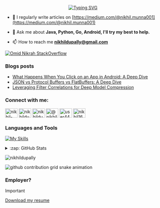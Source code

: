 


<div align="center">
  
  <!-- Introduction -->
  [![Typing SVG](https://readme-typing-svg.demolab.com?font=Fira+Code&size=34&duration=5000&pause=1000&center=true&repeat=true&width=535&lines=Hi%2C+I'm+Nikhil+Dupally)](https://github.com/NikhilDupally)

  
</div>

- 📝 I regularly write articles on [https://medium.com/@nikhil.munna001](https://medium.com/@nikhil.munna001)

- 💬 Ask me about **Java, Python, Go, Android, I'll try my best to help.**

- 📫 How to reach me **nikhildupally@gmail.com**

[![Omid Nikrah StackOverflow](https://github-readme-stackoverflow.vercel.app/?userID=11692985)]([https://stackoverflow.com/users/11692985/omid-nikrah](https://stackoverflow.com/users/11692985/nikhil-dupally))

### Blogs posts
<!-- BLOG-POST-LIST:START -->
- [What Happens When You Click on an App in Android: A Deep Dive](https://medium.com/@nikhil.munna001/what-happens-when-you-click-on-an-app-in-android-a-deep-dive-0d612bf278c6?source=rss-68812b6a278a------2)
- [JSON vs Protocol Buffers vs FlatBuffers: A Deep Dive](https://medium.com/@nikhil.munna001/json-vs-protocol-buffers-vs-flatbuffers-a-deep-dive-4b801d995e43?source=rss-68812b6a278a------2)
- [Leveraging Filter Correlations for Deep Model Compression](https://medium.com/@nikhil.munna001/leveraging-filter-correlations-for-deep-model-compression-8bd82dc95354?source=rss-68812b6a278a------2)
<!-- BLOG-POST-LIST:END -->

<h3 align="left">Connect with me:</h3>
<p align="left">
<a href="https://linkedin.com/in/nikhil-dupally" target="blank"><img align="center" src="https://raw.githubusercontent.com/rahuldkjain/github-profile-readme-generator/master/src/images/icons/Social/linked-in-alt.svg" alt="nikhil-dupally" height="30" width="40" /></a>
<a href="https://stackoverflow.com/users/11692985/nikhil-dupally" target="blank"><img align="center" src="https://raw.githubusercontent.com/rahuldkjain/github-profile-readme-generator/master/src/images/icons/Social/stack-overflow.svg" alt="nikhildupally" height="30" width="40" /></a>
<a href="https://instagram.com/nikhildupally" target="blank"><img align="center" src="https://raw.githubusercontent.com/rahuldkjain/github-profile-readme-generator/master/src/images/icons/Social/instagram.svg" alt="nikhildupally" height="30" width="40" /></a>
<a href="https://medium.com/@nikhil.munna001" target="blank"><img align="center" src="https://raw.githubusercontent.com/rahuldkjain/github-profile-readme-generator/master/src/images/icons/Social/medium.svg" alt="@nikhil.munna001" height="30" width="40" /></a>
<a href="https://www.leetcode.com/user4491o" target="blank"><img align="center" src="https://raw.githubusercontent.com/rahuldkjain/github-profile-readme-generator/master/src/images/icons/Social/leet-code.svg" alt="user4491o" height="30" width="40" /></a>
  <a href="https://www.codechef.com/users/nikhil1627" target="blank"><img align="center" src="https://cdn.jsdelivr.net/npm/simple-icons@3.1.0/icons/codechef.svg" alt="nikhil1627" height="30" width="40" /></a>
</p>


### Languages and Tools

[![My Skills](https://skillicons.dev/icons?i=java,py,go,kotlin,js,c,cpp,dart,django,docker,aws,gcp,azure,androidstudio,spring,js,nodejs,react,express,firebase,gradle,grafana,graphql,mongodb,postgres,redis,pytorch,tensorflow)](https://skillicons.dev)


<details>
  <summary>
    :zap: GitHub Stats
  </summary>
  <p><img align="left" src="https://github-readme-stats.vercel.app/api/top-langs?username=nikhildupally&show_icons=true&locale=en&layout=compact&theme=transparent" alt="nikhildupally" /></p>

<p>&nbsp;<img align="center" src="https://github-readme-stats.vercel.app/api?username=nikhildupally&show_icons=true&locale=en&theme=transparent" alt="nikhildupally" /></p>
</details>
<p align="left"> <img src="https://komarev.com/ghpvc/?username=nikhildupally&label=Profile%20views&color=brightgreen&style=flat" alt="nikhildupally" /> </p>

<picture>
  <source media="(prefers-color-scheme: dark)" srcset="https://raw.githubusercontent.com/nikhildupally/nikhildupally/output/snake.svg">
  <source media="(prefers-color-scheme: light)" srcset="https://raw.githubusercontent.com/nikhildupally/nikhildupally/output/snake.svg">
  <img alt="github contribution grid snake animation" src=""https://raw.githubusercontent.com/nikhildupally/nikhildupally/output/snake.svg"">
</picture>

### Employer?
> [!IMPORTANT]  
> <a href="https://drive.google.com/drive/folders/1hJGhQTtzDUzMqRtoIQUx7QTLtCN726ZK?usp=sharing" download>Download my resume</a>

